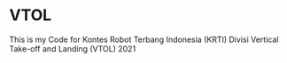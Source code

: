# VTOL
This is my Code for Kontes Robot Terbang Indonesia (KRTI) Divisi Vertical Take-off and Landing (VTOL) 2021
